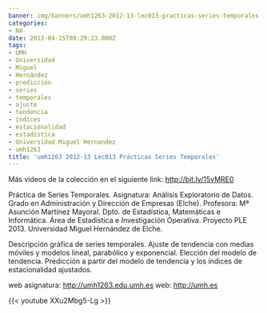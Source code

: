 ```yaml
---
banner: img/banners/umh1263-2012-13-lec013-practicas-series-temporales.jpg
categories:
- NA
date: 2013-04-15T08:29:23.000Z
tags:
- UMH
- Universidad
- Miguel
- Hernández
- predicción
- series
- temporales
- ajuste
- tendencia
- índices
- estacionalidad
- estadística
- Universidad Miguel Hernandez
- umh1263
title: 'umh1263 2012-13 Lec013 Prácticas Series Temporales'
---
```


Más vídeos de la colección en el siguiente link: http://bit.ly/15vMRE0

Práctica de Series Temporales.
Asignatura: Análisis Exploratorio de Datos.
Grado en Administración y Dirección de Empresas (Elche).
Profesora: Mª Asunción Martínez Mayoral.
Dpto. de Estadística, Matemáticas e Informática.
Área de Estadística e Investigación Operativa.
Proyecto PLE 2013. Universidad Miguel Hernández de Elche.

Descripción gráfica de series temporales. Ajuste de tendencia con medias móviles y modelos lineal, parabólico y exponencial. Elección del modelo de tendencia. Predicción a partir del modelo de tendencia y los índices de estacionalidad ajustados.

web asignatura: http://umh1263.edu.umh.es
web: http://umh.es

{{< youtube XXu2Mbg5-Lg >}}
